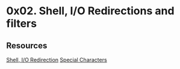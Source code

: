 # 0x02. Shell, I/O Redirections and filters
## Resources
[Shell, I/O Redirection](https://alx-intranet.hbtn.io/rltoken/fGOQQXRKbvOcd1qLRxHzLQ)
[Special Characters](https://alx-intranet.hbtn.io/rltoken/c1pz13vke3HPH0S8iALbtw) 
